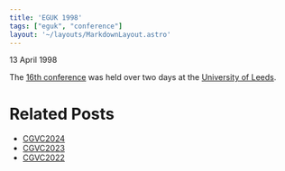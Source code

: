 ```yaml
---
title: 'EGUK 1998'
tags: ["eguk", "conference"]
layout: '~/layouts/MarkdownLayout.astro'
---
```


13 April 1998

The [16th conference](http://www.eguk.org.uk/Leeds98) was held over two days at the [University of Leeds](https://www.leeds.ac.uk/).

# Related Posts
-  [CGVC2024](CGVC2024)
-  [CGVC2023](CGVC2023)
-  [CGVC2022](CGVC2022)